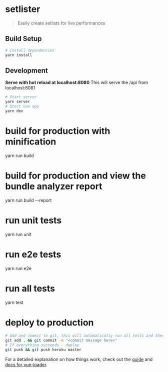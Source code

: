 # setlister

> Easily create setlists for live performances

## Build Setup

```bash
# install dependencies
yarn install
```

## Development

**Serve with hot reload at localhost:8080**
This will serve the /api from localhost:8081

```bash
# Start server
yarn server
# Start vue app
yarn dev
```

# build for production with minification

yarn run build

# build for production and view the bundle analyzer report

yarn run build --report

# run unit tests

yarn run unit

# run e2e tests

yarn run e2e

# run all tests

yarn test

# deploy to production

```bash
# Add and commit to git, this will automatically run all tests and then build before committing
git add . && git commit -m "<commit message here>"
# If everything succeeds - deploy
git push && git push heroku master
```

For a detailed explanation on how things work, check out the [guide](http://vuejs-templates.github.io/webpack/) and [docs for vue-loader](http://vuejs.github.io/vue-loader).

```

```

```

```
